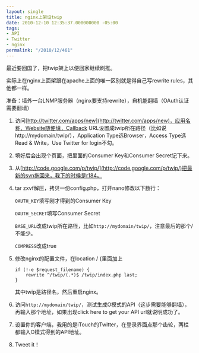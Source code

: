 ```yaml
---
layout: single
title: nginx上架设twip
date: 2010-12-10 12:35:37.000000000 -05:00
tags:
- API
- Twitter
- nginx
permalink: "/2010/12/461"
---
```

最近要回国了，把twip架上以便回家继续刷推。

实际上在nginx上面架跟在apache上面的唯一区别就是得自己写rewrite rules，其他都一样。

准备：墙外一台LNMP服务器（nginx要支持rewrite），自机能翻墙（OAuth认证需要翻墙）

1. 访问[http://twitter.com/apps/new](http://twitter.com/apps/new)，应用名称、Website随便填，Callback URL设置成twip所在路径（比如说http://mydomain/twip/），Application Type选Browser，Access Type选Read & Write，Use Twitter for login不勾。

2. 填好后会出现个页面，把里面的Consumer Key和Consumer Secret记下来。

3. 从[http://code.google.com/p/twip/](http://code.google.com/p/twip/)把最新的svn拖回来，我下的时候是r184。

4. tar zxvf解压，拷贝一份config.php，打开nano修改以下数行：

	`OAUTH_KEY`填写刚才得到的Consumer Key

	`OAUTH_SECRET`填写Consumer Secret

	`BASE_URL`改成twip所在路径，比如`http://mydomain/twip/`，注意最后的那个/不能少。

	`COMPRESS`改成true

5. 修改nginx的配置文件，在location / {里面加上

	```
	if (!-e $request_filename) {
		rewrite ^/twip/(.*)$ /twip/index.php last;
	}
	```

	其中twip是路径名，然后重启nginx。

6. 访问`http://mydomain/twip/`，测试生成O模式的API（这步需要能够翻墙），再输入那个地址，如果出现click here to get your API url就说明成功了。

7. 设置你的客户端，我用的是iTouch的Twitter，在登录界面点那个齿轮，两栏都输入O模式得到的API地址。

8. Tweet it！